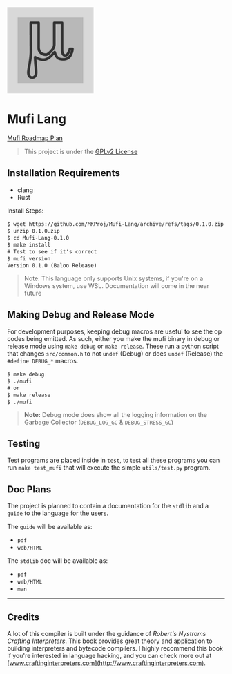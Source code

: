 <img src="logo.png" width="200px" height="200px">

# Mufi Lang 

[Mufi Roadmap Plan](https://www.notion.so/mkproj/a0ce104710f546d5aea1b0ec70995b73?v=ef7b2a18763b4e228c9f389f765965b1)
> This project is under the [GPLv2 License](./LICENSE.md)
## Installation Requirements 
- clang 
- Rust

Install Steps: 
```shell
$ wget https://github.com/MKProj/Mufi-Lang/archive/refs/tags/0.1.0.zip
$ unzip 0.1.0.zip
$ cd Mufi-Lang-0.1.0
$ make install 
# Test to see if it's correct 
$ mufi version 
Version 0.1.0 (Baloo Release)
```

> Note: This language only supports Unix systems, if you're on a Windows system, use WSL. 
> Documentation will come in the near future 

## Making Debug and Release Mode 

For development purposes, keeping debug macros are useful to see 
the op codes being emitted. As such, either you make the mufi binary in debug or 
release mode using `make debug` or `make release`. These run a python script 
that changes `src/common.h` to not `undef` (Debug) or does `undef` (Release) the `#define DEBUG_*` macros. 


```shell
$ make debug
$ ./mufi
# or 
$ make release 
$ ./mufi
```

> **Note:** Debug mode does show all the logging information on the Garbage Collector (`DEBUG_LOG_GC` & `DEBUG_STRESS_GC`)

## Testing 
Test programs are placed inside in `test`, to test all these programs you can run `make test_mufi` that will 
execute the simple `utils/test.py` program.

## Doc Plans 
The project is planned to contain a documentation for the `stdlib` and 
a `guide` to the language for the users. 

The `guide` will be available as: 

- `pdf`
- `web/HTML`

The `stdlib` doc will be available as: 

- `pdf`
- `web/HTML`
- `man`

---
## Credits 
A lot of this compiler is built under the guidance of *Robert's Nystroms Crafting Interpreters*. This 
book provides great theory and application to building interpreters and bytecode compilers. I highly recommend 
this book if you're interested in language hacking, and you can check more out 
at [www.craftinginterpreters.com](http://www.craftinginterpreters.com).